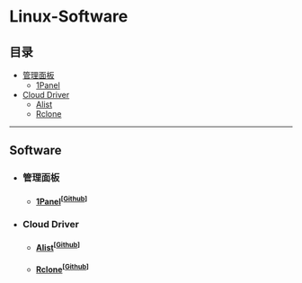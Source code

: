 
# Linux-Software

## 目录

* [管理面板](#管理面板)
	* [1Panel](#1panel)
* [Cloud Driver](#cloud-driver)
    * [Alist](#alist)
    * [Rclone](#rclone)

---

## Software

- ### 管理面板

    - #### [1Panel](https://1panel.cn/)<a id="1panel"></a><sup>[[Github](https://github.com/1Panel-dev/1Panel/releases)]</sup>

- ### Cloud Driver

    - #### [Alist](https://alist.nn.ci/zh/)<a id="alist"></a><sup>[[Github](https://github.com/alist-org/alist/releases)]</sup>

    - #### [Rclone](https://rclone.org/)<a id="rclone"></a><sup>[[Github](https://github.com/rclone/rclone)]</sup>